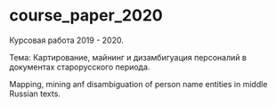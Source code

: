 # course_paper_2020
Курсовая работа 2019 - 2020.

Тема: Картирование, майнинг и дизамбигуация персоналий в документах старорусского периода. 

Mapping, mining anf disambiguation of person name entities in middle Russian texts.
